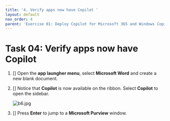 ```yaml
---
title: '4. Verify apps now have Copilot '
layout: default
nav_order: 4
parent: 'Exercise 01: Deploy Copilot for Microsoft 365 and Windows Copilot'
---
```


# Task 04: Verify apps now have Copilot 

1. [] Open the **app laungher menu**, select **Microsoft Word** and create a new blank document. 

1. [] Notice that **Copilot** is now available on the ribbon. Select **Copilot** to open the sidebar.

    ![b6.jpg](../../media/b6.jpg)

1. [] Press **Enter** to jump to a **Microsoft Purview** window.
